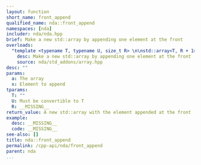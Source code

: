 ```yaml
---
layout: function
short_name: front_append
qualified_name: nda::front_append
namespaces: [nda]
includer: nda/nda.hpp
brief: Make a new std::array by appending one element at the front
overloads:
  "template <typename T, typename U, size_t R> \n\nstd::array<T, R + 1> front_append(const std::array<T, R> & a, const U & x)":
    desc: Make a new std::array by appending one element at the front
    source: nda/std_addons/array.hpp
desc: ""
params:
  a: The array
  x: Element to append
tparams:
  T: ""
  U: Must be convertible to T
  R: __MISSING__
return_value: A new std::array with the element appended at the front
example:
  desc: __MISSING__
  code: __MISSING__
see-also: []
title: nda::front_append
permalink: /cpp-api/nda/front_append
parent: nda
...
```



